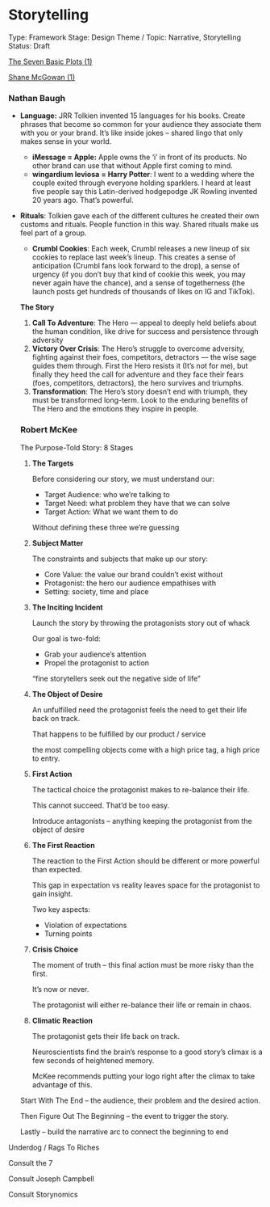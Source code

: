 # Storytelling

Type: Framework
Stage: Design
Theme / Topic: Narrative, Storytelling
Status: Draft

[The Seven Basic Plots (1)](Storytelling%20275d3798725d800a9d3aff1e19cbf23e/The%20Seven%20Basic%20Plots%20(1)%20283d3798725d80f59b69ecd62b09c510.md)

[Shane McGowan (1)](Storytelling%20275d3798725d800a9d3aff1e19cbf23e/Shane%20McGowan%20(1)%20283d3798725d8020aea0c59faa95a807.md)

### Nathan Baugh

- **Language:** JRR Tolkien invented 15 languages for his books. Create phrases that become so common for your audience they associate them with you or your brand. It’s like inside jokes – shared lingo that only makes sense in your world.
    - **iMessage = Apple:** Apple owns the ‘i’ in front of its products. No other brand can use that without Apple first coming to mind.
    - **wingardium leviosa** **= Harry Potter**: I went to a wedding where the couple exited through everyone holding sparklers. I heard at least five people say this Latin-derived hodgepodge JK Rowling invented 20 years ago. That’s powerful.

- **Rituals**: Tolkien gave each of the different cultures he created their own customs and rituals. People function in this way. Shared rituals make us feel part of a group.
    - **Crumbl Cookies**: Each week, Crumbl releases a new lineup of six cookies to replace last week’s lineup. This creates a sense of anticipation (Crumbl fans look forward to the drop), a sense of urgency (if you don’t buy that kind of cookie this week, you may never again have the chance), and a sense of togetherness (the launch posts get hundreds of thousands of likes on IG and TikTok).
    
    **The Story**
    
    1. **Call To Adventure**: The Hero — appeal to deeply held beliefs about the human condition, like drive for success and persistence through adversity
    2. **Victory Over Crisis**: The Hero’s struggle to overcome adversity, fighting against their foes, competitors, detractors — the wise sage guides them through. First the Hero resists it (It’s not for me), but finally they heed the call for adventure and they face their fears (foes, competitors, detractors), the hero survives and triumphs.
    3. **Transformation**: The Hero’s story doesn’t end with triumph, they must be transformed long-term. Look to the enduring benefits of The Hero and the emotions they inspire in people.
    
    ### Robert McKee
    
    The Purpose-Told Story: 8 Stages
    
    1. **The Targets**
        
        Before considering our story, we must understand our:
        
        - Target Audience: who we’re talking to
        - Target Need: what problem they have that we can solve
        - Target Action: What we want them to do
        
        Without defining these three we’re guessing
        
    2. **Subject Matter**
        
        The constraints and subjects that make up our story:
        
        - Core Value: the value our brand couldn’t exist without
        - Protagonist: the hero our audience empathises with
        - Setting: society, time and place
    
    1. **The Inciting Incident**
        
        Launch the story by throwing the protagonists story out of whack
        
        Our goal is two-fold:
        
        - Grab your audience’s attention
        - Propel the protagonist to action
        
        “fine storytellers seek out the negative side of life”
        
    2. **The Object of Desire**
        
        An unfulfilled need the protagonist feels the need to get their life back on track.
        
        That happens to be fulfilled by our product / service
        
        the most compelling objects come with a high price tag, a high price to entry.
        
    3. **First Action**
        
        The tactical choice the protagonist makes to re-balance their life.
        
        This cannot succeed. That’d be too easy.
        
        Introduce antagonists – anything keeping the protagonist from the object of desire
        
    4. **The First Reaction**
        
        The reaction to the First Action should be different or more powerful than expected. 
        
        This gap in expectation vs reality leaves space for the protagonist to gain insight.
        
        Two key aspects:
        
        - Violation of expectations
        - Turning points
    
    1. **Crisis Choice**
        
        The moment of truth – this final action must be more risky than the first.
        
        It’s now or never.
        
        The protagonist will either re-balance their life or remain in chaos.
        
    2. **Climatic Reaction**
        
        The protagonist gets their life back on track.
        
        Neuroscientists find the brain’s response to a good story’s climax is a few seconds of heightened memory.
        
        McKee recommends putting your logo right after the climax to take advantage of this. 
        
    
    Start With The End – the audience, their problem and the desired action.
    
    Then Figure Out The Beginning – the event to trigger the story.
    
    Lastly – build the narrative arc to connect the beginning to end
    

Underdog / Rags To Riches

Consult the 7

Consult Joseph Campbell

Consult Storynomics